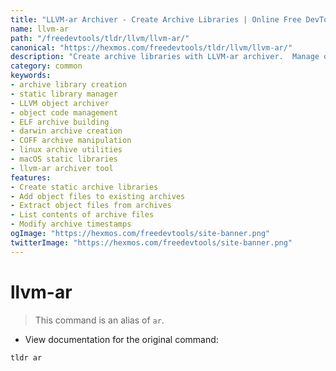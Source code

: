 ```yaml
---
title: "LLVM-ar Archiver - Create Archive Libraries | Online Free DevTools by Hexmos"
name: llvm-ar
path: "/freedevtools/tldr/llvm/llvm-ar/"
canonical: "https://hexmos.com/freedevtools/tldr/llvm/llvm-ar/"
description: "Create archive libraries with LLVM-ar archiver.  Manage object code collections and build static libraries efficiently. Free online tool, no registration required."
category: common
keywords:
- archive library creation
- static library manager
- LLVM object archiver
- object code management
- ELF archive building
- darwin archive creation
- COFF archive manipulation
- linux archive utilities
- macOS static libraries
- llvm-ar archiver tool
features:
- Create static archive libraries
- Add object files to existing archives
- Extract object files from archives
- List contents of archive files
- Modify archive timestamps
ogImage: "https://hexmos.com/freedevtools/site-banner.png"
twitterImage: "https://hexmos.com/freedevtools/site-banner.png"
---
```


# llvm-ar

> This command is an alias of `ar`.

- View documentation for the original command:

`tldr ar`
